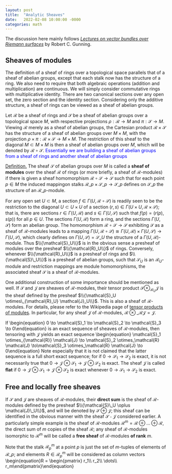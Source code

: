 ```yaml
---
layout: post
title:  "Analytic Sheaves"
date:   2022-02-08 10:00:00 -0000
categories: math
---
```


The discussion here mainly follows [_Lectures on vector bundles over Riemann surfaces_](https://www.amazon.com/Lectures-Bundles-Riemann-Surfaces-Mathematical-ebook/dp/B08D6ZVK6Y) by Robert C. Gunning.

## Sheaves of modules
The definition of a sheaf of rings over a topological space parallels that of a sheaf of abelian groups, except that each stalk now has the structure of a ring. We also need to require that both algebraic operations (addition and multiplication) are continuous. We will simply consider commutative rings with multiplicative identity. There are two canonical sections over any open set, the zero section and the identity section. Considering only the additive structure, a sheaf of rings can be viewed as a sheaf of abelian groups.

Let $\mathcal{R}$ be a sheaf of rings and $\mathcal{S}$ be a sheaf of abelian groups over a topological space $M$, with respective projections $\rho: \mathcal{R} \to M$ and $\pi: \mathcal{S} \to M$. Viewing $\mathcal{R}$ merely as a sheaf of abelian groups, the Cartesian product $\mathcal{R} \times \mathcal{S}$ has the structure of a sheaf of abelian groups over $M \times M$, with the projection $\rho \times \pi: \mathcal{R} \times \mathcal{S} \to M \times M$. The restriction of this sheaf to the diagonal $M \subset M \times M$ is then a sheaf of abelian groups over $M$, which will be denoted by $\mathcal{R} \circ \mathcal{S}$. <span style="color:blue">Essentially we are building a sheaf of abelian groups from a sheaf of rings and another sheaf of abelian groups</span>

<span style="text-decoration:underline">Definition.</span> The sheaf $\mathcal{S}$ of abelian groups over $M$ is called a **sheaf of modules** over the sheaf $\mathcal{R}$ of rings (or more briefly, a sheaf of $\mathcal{R}$-modules) if there is given a sheaf homomorphism $\mathcal{R} \circ \mathcal{S} \to \mathcal{S}$ such that for each point $p \in M$ the induced mappingon stalks $\mathcal{R}\_p \times \mathcal{S}\_p \to \mathcal{S}\_p$ defines on $\mathcal{S}\_p$ the structure of an $\mathcal{R}\_p$-module.

For any open set $U \subset M$, a section $f \in \Gamma(U, \mathcal{R} \circ \mathcal{S})$ is readily seen to be the restriction to the diagonal $U \subset U \times U$ of a section $(r,s) \in \Gamma(U \times U, \mathcal{R} \times \mathcal{S})$; that is, there are sections $r \in \Gamma(U, \mathcal{R})$ and $s \in \Gamma(U, \mathcal{S})$ such that $f(p) = (r(p), s(p))$ for all $p \in U$. The sections $\Gamma(U, \mathcal{R})$ form a ring, and the sections $\Gamma(U, \mathcal{S})$ form an abelian group. The homomorphism $\mathcal{R} \circ \mathcal{S} \to \mathcal{S}$ exhibiting $\mathcal{S}$ as a sheaf of $\mathcal{R}$-modules leads to a mapping $\Gamma(U, \mathcal{R} \circ \mathcal{S}) \cong \Gamma(U, \mathcal{R}) \times \Gamma(U, \mathcal{S}) \to \Gamma(U, \mathcal{S})$, which clearly defines on $\Gamma(U, \mathcal{S}) = \mathcal{S}\_U$ the structure of a $\Gamma(U,\mathcal{R})$-module. Thus $\\{\mathcal{S}_U\\}$ is in the obvious sense a presheaf of modules over the presheaf $\\{\mathcal{R}_U\\}$ of rings. Conversely, whenever $\\{\mathcal{R}_U\\}$ is a presheaf of rings and $\\{\mathcal{S}\_U\\}$ is a presheaf of abelian groups, such that $\mathcal{S}_U$ is an $\mathcal{R}_U$-module and restriction mappings are module homomorphisms, the associated sheaf $\mathcal{S}$ is a sheaf of $\mathcal{R}$-modules.

One additional construction of some importance should be mentioned as well. If $\mathcal{S}$ and $\mathcal{J}$ are sheaves of $\mathcal{R}$-modules, their tensor product $\mathcal{S} \otimes_{\mathcal{R}_U}\mathcal{J}$ is the sheaf defined by the presheaf $\\{\mathcal{S}_U \otimes\_{\mathcal{R}_U} \mathcal{J}_U\\}$. This is also a sheaf of $\mathcal{R}$-modules. For details, please refer to the Wikipedia page of [tensor products of modules](https://en.wikipedia.org/wiki/Tensor_product_of_modules). In particular, for any sheaf $\mathcal{J}$ of $\mathcal{R}$-modules, $\mathcal{R} \otimes\_{\mathcal{R}} \mathcal{J} = \mathcal{J}$.

If
\begin{equation} 0 \to \mathcal{S}_1 \to \mathcal{S}_2 \to \mathcal{S}_3 \to 0\end{equation}
is an exact sequence of sheaves of $\mathcal{R}$-modules, then tensoring with $\mathcal{J}$ yields an exact sequence
\begin{equation} \mathcal{S}_1 \otimes\_{\mathcal{R}} \mathcal{J} \to \mathcal{S}_2 \otimes\_\mathcal{R} \mathcal{J} \to\mathcal{S}_3 \otimes\_\mathcal{R} \mathcal{J} \to 0\end{equation}
Note especially that it is not claimed that the latter sequence is a full short exact sequence; for if $0 \to \mathcal{S}_1 \to \mathcal{S}_2$ is exact, it is not necessarily true that $0 \to \mathcal{J} \otimes \mathcal{S}_1 \to \mathcal{J} \otimes \mathcal{S}_2$ is exact. The sheaf $\mathcal{J}$ is called **flat** if  $0 \to \mathcal{J} \otimes \mathcal{S}_1 \to \mathcal{J} \otimes \mathcal{S}_2$ is exact whenever $0 \to \mathcal{S}_1 \to \mathcal{S}_2$ is exact.

## Free and locally free sheaves
If $\mathcal{S}$ and $\mathcal{J}$ are sheaves of $\mathcal{R}$-modules, their **direct sum** is the sheaf of $\mathcal{R}$-modules defined by the presheaf $\\{\mathcal{S}\_U \oplus \mathcal{J}\_U\\}$, and will be denoted by $\mathcal{S} \oplus \mathcal{J}$; this sheaf can be identified in the obvious manner with the sheaf $\mathcal{S} \circ \mathcal{J}$ considered earlier. A particularly simple example is the sheaf of $\mathcal{R}$-modules $\mathcal{R}^m = \mathcal{R} \oplus \dots \oplus \mathcal{R}$, the direct sum of $m$ copies of the sheaf $\mathcal{R}$; any sheaf of $\mathcal{R}$-modules isomorphic to $\mathcal{R}^m$ will be called a **free sheaf** of $\mathcal{R}$-modules **of rank** $m$.

Note that the stalk $\mathcal{R}^m_p$ at a point $p$ is just the set of $m$-tuples of elements of $\mathcal{R}\_p$; and elements $R \in \mathcal{R}^m_p$ will be considered as column vectors
\begin{equation}R = \begin{pmatrix} r_1\\\\ r_2\\\\ \dots\\\\ r_m\end{pmatrix}\end{equation}
